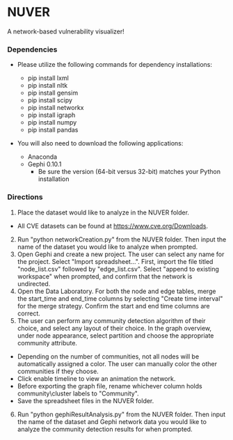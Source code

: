 # NUVER
A network-based vulnerability visualizer!

### Dependencies
* Please utilize the following commands for dependency installations:
  * pip install lxml
  * pip install nltk
  * pip install gensim 
  * pip install scipy
  * pip install networkx
  * pip install igraph 
  * pip install numpy
  * pip install pandas 
  
* You will also need to download the following applications:
  * Anaconda
  * Gephi 0.10.1
    * Be sure the version (64-bit versus 32-bit) matches your Python installation
  
### Directions
1. Place the dataset would like to analyze in the NUVER folder. 
  * All CVE datasets can be found at https://www.cve.org/Downloads.
2. Run "python networkCreation.py" from the NUVER folder. Then input the name of the dataset you would like to analyze when prompted.  
3. Open Gephi and create a new project. The user can select any name for the project. Select "Import spreadsheet...". First, import the file titled "node_list.csv" followed by "edge_list.csv". Select "append to existing workspace" when prompted, and confirm that the network is undirected. 
4. Open the Data Laboratory. For both the node and edge tables, merge the start_time and end_time columns by selecting "Create time interval" for the merge strategy. Confirm the start and end time columns are correct. 
5. The user can perform any community detection algorithm of their choice, and select any layout of their choice. In the graph overview, under node appearance, select partition and choose the appropriate community attribute. 
  * Depending on the number of communities, not all nodes will be automatically assigned a color. The user can manually color the other communities if they choose. 
  * Click enable timeline to view an animation the network. 
  * Before exporting the graph file, rename whichever column holds community\cluster labels to "Community".
  * Save the spreadsheet files in the NUVER folder. 
6. Run "python gephiResultAnalysis.py" from the NUVER folder. Then input the name of the dataset and Gephi network data you would like to analyze the community detection results for when prompted.  

